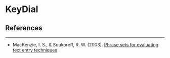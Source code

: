 # KeyDial

## References
------------
* MacKenzie, I. S., & Soukoreff, R. W. (2003). [Phrase sets for evaluating text entry techniques](http://www.yorku.ca/mack/chi03b.html)
